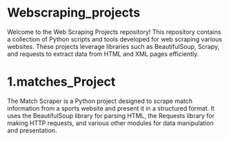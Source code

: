 # Webscraping_projects
Welcome to the Web Scraping Projects repository! This repository contains a collection of Python scripts and tools developed for web scraping various websites. These projects leverage libraries such as BeautifulSoup, Scrapy, and requests to extract data from HTML and XML pages efficiently.
# 1.matches_Project 
The Match Scraper is a Python project designed to scrape match information from a sports website and present it in a structured format. It uses the BeautifulSoup library for parsing HTML, the Requests library for making HTTP requests, and various other modules for data manipulation and presentation.
